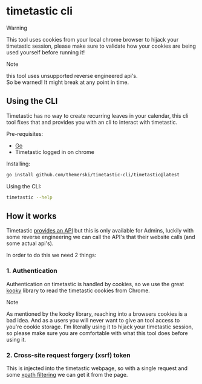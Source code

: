 # timetastic cli

> [!WARNING]
> This tool uses cookies from your local chrome browser to hijack your timetastic session, please make sure to validate how your cookies are being used yourself before running it!

> [!NOTE]
> this tool uses unsupported reverse engineered api's.<br>
> So be warned! It might break at any point in time.

## Using the CLI

Timetastic has no way to create recurring leaves in your calendar, this cli tool fixes that and provides you with an cli to interact with timetastic.

Pre-requisites:
- [Go](https://go.dev/doc/install)
- Timetastic logged in on chrome

Installing:

```bash
go install github.com/themerski/timetastic-cli/timetastic@latest
```

Using the CLI:

```bash
timetastic --help
```

## How it works

Timetastic [provides an API](https://timetastic.co.uk/api/#introduction) but this is only available for Admins, luckily with some reverse engineering we can call the API's that their website calls (and some actual api's).

In order to do this we need 2 things:

### 1. Authentication

Authentication on timetastic is handled by cookies, so we use the great [kooky](https://github.com/browserutils/kooky) library to read the timetastic cookies from Chrome.

> [!NOTE]
> As mentioned by the kooky library, reaching into a browsers cookies is a bad idea.
> And as a users you will never want to give an tool access to you're cookie storage. I'm literally using it to hijack your timetastic session, so please make sure you are comfortable with what this tool does before using it.

### 2. Cross-site request forgery (xsrf) token

This is injected into the timetastic webpage, so with a single request and some [xpath filtering](./internal/authentication/getPagedata.go#L36) we can get it from the page.
